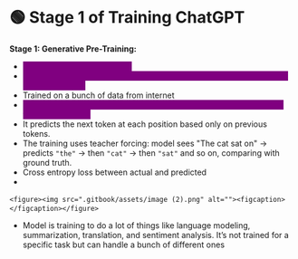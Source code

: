 # 🟢 Stage 1 of Training ChatGPT

**Stage 1: Generative Pre-Training:**

* <mark style="color:purple;background-color:purple;">**For language understanding**</mark>
* <mark style="color:purple;background-color:purple;">**In pre-training it does next word prediction( it doesn't do MLM — this is done in BERT)**</mark>
* Trained on a bunch of data from internet
* <mark style="color:purple;background-color:purple;">**Decoder only, so there will be no encoder, You pass the full text into the decoder only.**</mark>
* It predicts the next token at each position based only on previous tokens.
* The training uses teacher forcing: model sees "The cat sat on" → predicts `"the"` → then `"cat"` → then `"sat"` and so on, comparing with ground truth.
* Cross entropy loss between actual and predicted
*

    <figure><img src=".gitbook/assets/image (2).png" alt=""><figcaption></figcaption></figure>
* Model is training to do a lot of things like language modeling, summarization, translation, and sentiment analysis. It’s not trained for a specific task but can handle a bunch of different ones

